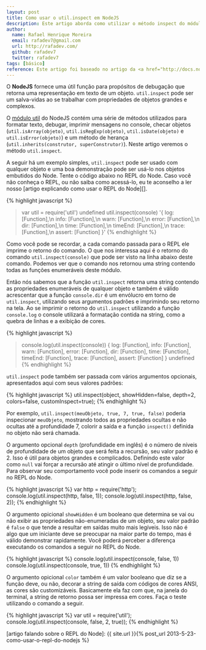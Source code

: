 ```yaml
---
layout: post
title: Como usar o util.inspect em NodeJS
description: Este artigo aborda como utilizar o método inspect do módulo util do core do NodeJS
author:
  name: Rafael Henrique Moreira
  email: rafadev7@gmail.com
  url: http://rafadev.com/
  github: rafadev7
  twitter: rafadev7
tags: [básico]
reference: Este artigo foi baseado no artigo da <a href="http://docs.nodejitsu.com/">Documentação do NodeJitsu</a>.
---
```

O **NodeJS** fornece uma útil função para propósitos de debugação que retorna uma representação em texto de um objeto. `util.inspect` pode ser um salva-vidas ao se trabalhar com propriedades de objetos grandes e complexos.

O [módulo util][] do NodeJS contém uma série de métodos utilizados para formatar texto, debugar, imprimir mensagens no console, checar objetos (`util.isArray(objeto)`, `util.isRegExp(objeto)`, `util.isDate(objeto)` e `util.isError(objeto)`) e um método de herança (`util.inherits(construtor, superConstrutor)`). Neste artigo veremos o método `util.inspect`.

A seguir há um exemplo simples, `util.inspect` pode ser usado com qualquer objeto e uma boa demonstração pode ser usá-lo nos objetos embutidos do Node. Tente o código abaixo no REPL do Node. Caso você não conheça o REPL, ou não saiba como acessá-lo, eu te aconselho a ler nosso [artigo explicando como usar o REPL do Node][].

{% highlight javascript %}
> var util = require('util')
undefined
>  util.inspect(console)
'{ log: [Function],\n  info: [Function],\n  warn: [Function],\n  error: [Function],\n  dir: [Function],\n  time: [Function],\n  timeEnd: [Function],\n  trace: [Function],\n  assert: [Function] }'
{% endhighlight %}

Como você pode se recordar, a cada comando passada para o REPL ele imprime o retorno do comando. O que nos interessa aqui é o retorno do comando `util.inspect(console)` que pode ser visto na linha abaixo deste comando. Podemos ver que o comando nos retornou uma string contendo todas as funções enumeráveis deste módulo.

Então nós sabemos que a função `util.inspect` retorna uma string contendo as propriedades enumeráveis de qualquer objeto e também é válido acrescentar que a função `console.dir` é um envólucro em torno de `util.inspect`, utilizando seus argumentos padrões e imprimindo seu retorno na tela. Ao se imprimir o retorno do `util.inspect` utilizando a função `console.log` o console utilizará a formatação contida na string, como a quebra de linhas e a exibição de cores.

{% highlight javascript %}
> console.log(util.inspect(console))
{ log: [Function],
  info: [Function],
  warn: [Function],
  error: [Function],
  dir: [Function],
  time: [Function],
  timeEnd: [Function],
  trace: [Function],
  assert: [Function] }
undefined
{% endhighlight %}

`util.inspect` pode também ser passada com vários argumentos opcionais, apresentados aqui com seus valores padrões:

{% highlight javascript %}
util.inspect(object, showHidden=false, depth=2, colors=false, customInspect=true);
{% endhighlight %}

Por exemplo, `util.inspect(meuObjeto, true, 7, true, false)` poderia inspecionar `meuObjeto`, mostrando todos as propriedades ocultas e não ocultas até a profundidade 7, colorir a saída e a função `inspect()` definida no objeto não será chamada.

O argumento opcional `depth` (profundidade em inglês) é o número de níveis de profundidade de um objeto que será feita a recursão, seu valor padrão é 2. Isso é útil para objetos grandes e complicados. Definindo este valor como `null` vai forçar a recursão até atingir o último nível de profundidade. Para observar seu comportamento você pode inserir os comandos a seguir no REPL do Node.

{% highlight javascript %}
var http = require('http');
console.log(util.inspect(http, false, 1));
console.log(util.inspect(http, false, 2));
{% endhighlight %}

O argumento opicional `showHidden` é um booleano que determina se vai ou não exibir as propriedades não-enumeradas de um objeto, seu valor padrão é `false` o que tende a resultar em saídas muito mais legíveis. Isso não é algo que um iniciante deve se preocupar na maior parte do tempo, mas é válido demonstrar rapidamente. Você poderá perceber a diferença executando os comandos a seguir no REPL do Node.

{% highlight javascript %}
console.log(util.inspect(console, false, 1))
console.log(util.inspect(console, true, 1))
{% endhighlight %}

O argumento opicional `color` também é um valor booleano que diz se a função deve, ou não, decorar a string de saída com códigos de cores ANSI, as cores são customizáveis. Basicamente ela faz com que, na janela do terminal, a string de retorno possa ser impressa em cores. Faça o teste utilizando o comando a seguir.

{% highlight javascript %}
var util = require('util');
console.log(util.inspect(console, false, 2, true));
{% endhighlight %}



[módulo util]: http://nodejs.org/api/util.html
[artigo falando sobre o REPL do Node]: {{ site.url }}{% post_url 2013-5-23-como-usar-o-repl-do-nodejs %}